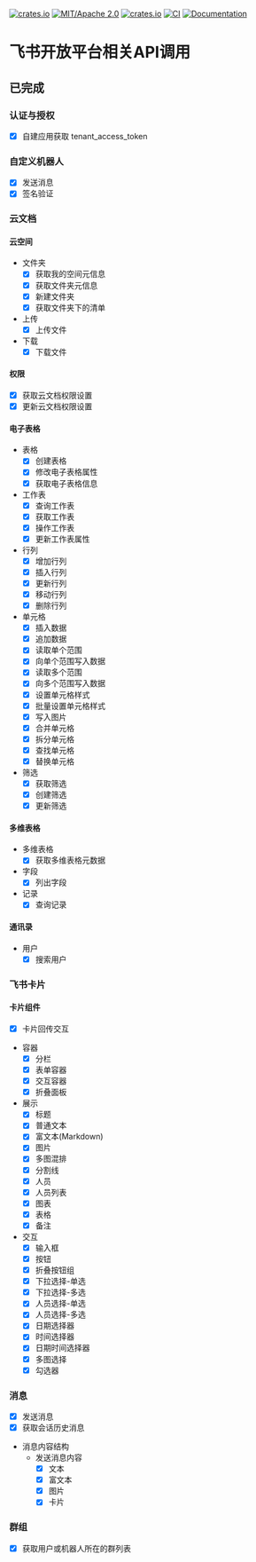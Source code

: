 [![crates.io](https://img.shields.io/crates/v/open-lark)](https://crates.io/crates/open-lark)
[![MIT/Apache 2.0](https://img.shields.io/badge/license-MIT%2FApache-blue.svg)](https://github.com/Seldom-SE/seldom_pixel#license)
[![crates.io](https://img.shields.io/crates/d/open-lark)](https://crates.io/crates/open-lark)
[![CI](https://github.com/foxzool/open-lark/workflows/CI/badge.svg)](https://github.com/foxzool/open-lark/actions)
[![Documentation](https://docs.rs/open-lark/badge.svg)](https://docs.rs/open-lark)

# 飞书开放平台相关API调用

## 已完成

### 认证与授权

- [x] 自建应用获取 tenant_access_token

### 自定义机器人

- [x] 发送消息
- [x] 签名验证

### 云文档

#### 云空间

- 文件夹
    - [x] 获取我的空间元信息
    - [x] 获取文件夹元信息
    - [x] 新建文件夹
    - [x] 获取文件夹下的清单
- 上传
    - [x] 上传文件
- 下载
    - [x] 下载文件

#### 权限

- [x] 获取云文档权限设置
- [x] 更新云文档权限设置

#### 电子表格

- 表格
    - [x] 创建表格
    - [x] 修改电子表格属性
    - [x] 获取电子表格信息
- 工作表
    - [x] 查询工作表
    - [x] 获取工作表
    - [x] 操作工作表
    - [x] 更新工作表属性
- 行列
    - [x] 增加行列
    - [x] 插入行列
    - [x] 更新行列
    - [x] 移动行列
    - [x] 删除行列
- 单元格
    - [x] 插入数据
    - [x] 追加数据
    - [x] 读取单个范围
    - [x] 向单个范围写入数据
    - [x] 读取多个范围
    - [x] 向多个范围写入数据
    - [x] 设置单元格样式
    - [x] 批量设置单元格样式
    - [x] 写入图片
    - [x] 合并单元格
    - [x] 拆分单元格
    - [x] 查找单元格
    - [x] 替换单元格
- 筛选
  - [x] 获取筛选
  - [x] 创建筛选
  - [x] 更新筛选

#### 多维表格

- 多维表格
    - [x] 获取多维表格元数据
- 字段
    - [x] 列出字段
- 记录
    - [x] 查询记录

#### 通讯录

- 用户
    - [x] 搜索用户

### 飞书卡片

#### 卡片组件

- [x] 卡片回传交互
- 容器
    - [x] 分栏
    - [x] 表单容器
    - [x] 交互容器
    - [x] 折叠面板
- 展示
    - [x] 标题
    - [x] 普通文本
    - [x] 富文本(Markdown)
    - [x] 图片
    - [x] 多图混排
    - [x] 分割线
    - [x] 人员
    - [x] 人员列表
    - [x] 图表
    - [x] 表格
    - [x] 备注
- 交互
    - [x] 输入框
    - [x] 按钮
    - [x] 折叠按钮组
    - [x] 下拉选择-单选
    - [x] 下拉选择-多选
    - [x] 人员选择-单选
    - [x] 人员选择-多选
    - [x] 日期选择器
    - [x] 时间选择器
    - [x] 日期时间选择器
    - [x] 多图选择
    - [x] 勾选器

### 消息

- [x] 发送消息
- [x] 获取会话历史消息
- 消息内容结构
    - 发送消息内容
        - [x] 文本
        - [x] 富文本
        - [x] 图片
        - [x] 卡片

### 群组

- [x] 获取用户或机器人所在的群列表